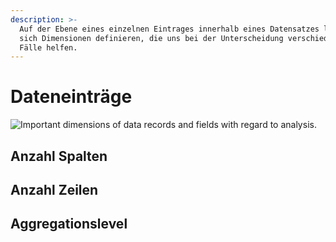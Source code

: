 ```yaml
---
description: >-
  Auf der Ebene eines einzelnen Eintrages innerhalb eines Datensatzes lassen
  sich Dimensionen definieren, die uns bei der Unterscheidung verschiedener
  Fälle helfen.
---
```


# Dateneinträge



![Important dimensions of data records and fields with regard to analysis.](../../.gitbook/assets/dataset\_record\_\_highlight\_record\_2x.png)

## Anzahl Spalten

## Anzahl Zeilen

## Aggregationslevel

##

